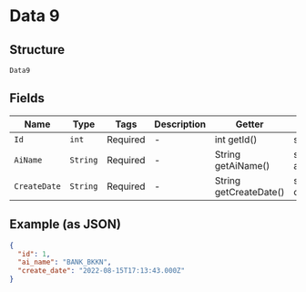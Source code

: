 
# Data 9

## Structure

`Data9`

## Fields

| Name | Type | Tags | Description | Getter | Setter |
|  --- | --- | --- | --- | --- | --- |
| `Id` | `int` | Required | - | int getId() | setId(int id) |
| `AiName` | `String` | Required | - | String getAiName() | setAiName(String aiName) |
| `CreateDate` | `String` | Required | - | String getCreateDate() | setCreateDate(String createDate) |

## Example (as JSON)

```json
{
  "id": 1,
  "ai_name": "BANK_BKKN",
  "create_date": "2022-08-15T17:13:43.000Z"
}
```


